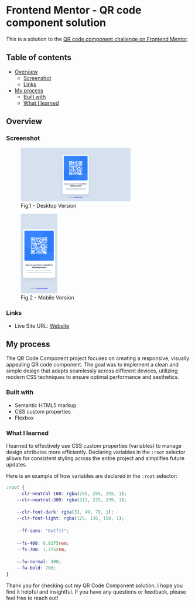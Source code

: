# Frontend Mentor - QR code component solution

This is a solution to the [QR code component challenge on Frontend Mentor](https://www.frontendmentor.io/challenges/qr-code-component-iux_sIO_H).

## Table of contents

- [Overview](#overview)
  - [Screenshot](#screenshot)
  - [Links](#links)
- [My process](#my-process)
  - [Built with](#built-with)
  - [What I learned](#what-i-learned)


## Overview

### Screenshot
<figure>
  <img src="./images/desktop.png" width="300">
  <figcaption>Fig.1 - Desktop Version</figcaption>
</figure>
<figure>
  <img src="./images/mobile.png" width="100">
  <figcaption>Fig.2 - Mobile Version</figcaption>
</figure>

### Links

- Live Site URL: [Website](https://your-live-site-url.com)

## My process

The QR Code Component project focuses on creating a responsive, visually appealing QR code component. The goal was to implement a clean and simple design that adapts seamlessly across different devices, utilizing modern CSS techniques to ensure optimal performance and aesthetics. 


### Built with

- Semantic HTML5 markup
- CSS custom properties
- Flexbox

### What I learned
I learned to effectively use CSS custom properties (variables) to manage design attributes more efficiently. Declaring variables in the `:root` selector allows for consistent styling across the entire project and simplifies future updates.

Here is an example of how variables are declared in the `:root` selector:

```css
:root {
    --clr-neutral-100: rgba(255, 255, 255, 1);
    --clr-neutral-300: rgba(213, 225, 239, 1);

    --clr-font-dark: rgba(31, 49, 79, 1);
    --clr-font-light: rgba(125, 136, 158, 1);

    --ff-sans: "Outfit";

    --fs-400: 0.9375rem;
    --fs-700: 1.375rem;

    --fw-normal: 400;
    --fw-bold: 700;
}
```
Thank you for checking out my QR Code Component solution. I hope you find it helpful and insightful. If you have any questions or feedback, please feel free to reach out!